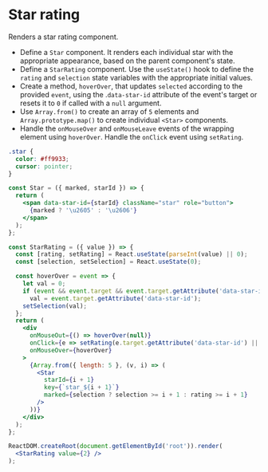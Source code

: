 # Star rating

Renders a star rating component.

* Define a `Star` component. It renders each individual star with the appropriate appearance, based on the parent component's state.
* Define a `StarRating` component. Use the `useState()` hook to define the `rating` and `selection` state variables with the appropriate initial values.
* Create a method, `hoverOver`, that updates `selected` according to the provided `event`, using the .`data-star-id` attribute of the event's target or resets it to `0` if called with a `null` argument.
* Use `Array.from()` to create an array of `5` elements and `Array.prototype.map()` to create individual `<Star>` components.
* Handle the `onMouseOver` and `onMouseLeave` events of the wrapping element using `hoverOver`. Handle the `onClick` event using `setRating`.

```css
.star {
  color: #ff9933;
  cursor: pointer;
}
```

```jsx
const Star = ({ marked, starId }) => {
  return (
    <span data-star-id={starId} className="star" role="button">
      {marked ? '\u2605' : '\u2606'}
    </span>
  );
};

const StarRating = ({ value }) => {
  const [rating, setRating] = React.useState(parseInt(value) || 0);
  const [selection, setSelection] = React.useState(0);

  const hoverOver = event => {
    let val = 0;
    if (event && event.target && event.target.getAttribute('data-star-id'))
      val = event.target.getAttribute('data-star-id');
    setSelection(val);
  };
  return (
    <div
      onMouseOut={() => hoverOver(null)}
      onClick={e => setRating(e.target.getAttribute('data-star-id') || rating)}
      onMouseOver={hoverOver}
    >
      {Array.from({ length: 5 }, (v, i) => (
        <Star
          starId={i + 1}
          key={`star_${i + 1}`}
          marked={selection ? selection >= i + 1 : rating >= i + 1}
        />
      ))}
    </div>
  );
};
```

```jsx
ReactDOM.createRoot(document.getElementById('root')).render(
  <StarRating value={2} />
);
```
